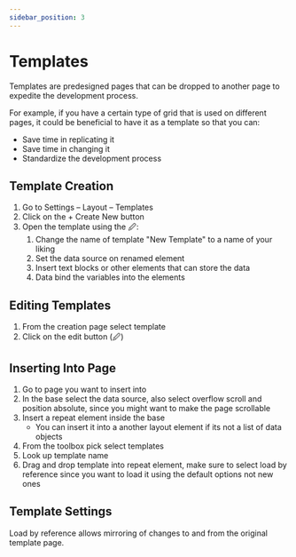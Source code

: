 ```yaml
---
sidebar_position: 3
---
```

# Templates

Templates are predesigned pages that can be dropped to another page to expedite the development process.

For example, if you have a certain type of grid that is used on different pages, it could be beneficial to have it as a template so that you can:

- Save time in replicating it
- Save time in changing it
- Standardize the development process

## Template Creation

1. Go to Settings – Layout – Templates
2. Click on the + Create New button
3. Open the template using the 🖉:
    1. Change the name of template "New Template" to a name of your liking
    2. Set the data source on renamed element
    3. Insert text blocks or other elements that can store the data
    4. Data bind the variables into the elements

## Editing Templates

1. From the creation page select template
2. Click on the edit button (🖉)

## Inserting Into Page

1. Go to page you want to insert into
2. In the base select the data source, also select overflow scroll and position absolute, since you might want to make the page scrollable
3. Insert a repeat element inside the base
    - You can insert it into a another layout element if its not a list of data objects
4. From the toolbox pick select templates
5. Look up template name
6. Drag and drop template into repeat element, make sure to select load by reference since you want to load it using the default options not new ones

## Template Settings

Load by reference allows mirroring of changes to and from the original template page.
